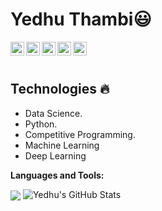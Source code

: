  # Yedhu Thambi:smiley:


  
  
  <img align="left" alt="Yedhu's Linkdein" width="22px" src="https://cdn.jsdelivr.net/npm/simple-icons@v3/icons/linkedin.svg" />

  <img align="left" alt="Yedhu's Github" width="22px" src="https://cdn.jsdelivr.net/npm/simple-icons@v3/icons/github.svg" />

  <img align="left" alt="Yedhu's Instagram" width="22px" src="https://cdn.jsdelivr.net/npm/simple-icons@v3/icons/instagram.svg" />

  <img align="left" alt="Yedhu's Facebook" width="22px" src="https://cdn.jsdelivr.net/npm/simple-icons@v3/icons/facebook.svg" />

  <img align="left" alt="Yedhu's Medium" width="22px" src="https://cdn.jsdelivr.net/npm/simple-icons@v3/icons/medium.svg" />


<br/>
<br/>

## Technologies :fire:
- Data Science.
- Python.
- Competitive Programming.
- Machine Learning
- Deep Learning

**Languages and Tools:**  

<img align="center" src="https://github-readme-stats.vercel.app/api/top-langs/?username=Yedhu1306&theme=radical&hide=glsl,python" />
<img src="https://github-readme-stats.vercel.app/api?username=Yedhu1306&&show_icons=true&theme=radical&line_height=27&v=5" alt="Yedhu's GitHub Stats" />
